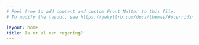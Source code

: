 ```yaml
---
# Feel free to add content and custom Front Matter to this file.
# To modify the layout, see https://jekyllrb.com/docs/themes/#overriding-theme-defaults

layout: home
title: Is er al een regering?
---
```


<div id="counter"></div>

<script>
function dcountup(startingdate, baseunit){
  this.currentTime=new Date()
  this.startingdate=new Date(startingdate)
  this.timesup=false
  this.baseunit=baseunit
  this.start()
}

dcountup.prototype.oncountup=function(){} //default action for "oncountup"

dcountup.prototype.start=function(){
  var thisobj=this
  this.currentTime.setSeconds(this.currentTime.getSeconds()+1)
  var timediff=(this.currentTime-this.startingdate)/1000 //difference btw target date and current date, in seconds
  var oneMinute=60 //minute unit in seconds
  var oneHour=60*60 //hour unit in seconds
  var oneDay=60*60*24 //day unit in seconds
  var dayfield=Math.floor(timediff/oneDay)
  var hourfield=Math.floor((timediff-dayfield*oneDay)/oneHour)
  var minutefield=Math.floor((timediff-dayfield*oneDay-hourfield*oneHour)/oneMinute)
  var secondfield=Math.floor((timediff-dayfield*oneDay-hourfield*oneHour-minutefield*oneMinute))
  if (this.baseunit=="hours"){
     //if base unit is hours, set "hourfield" to be topmost level
    hourfield=dayfield*24+hourfield
    dayfield="n/a"
  }
  else if (this.baseunit=="minutes"){ //if base unit is minutes, set "minutefield" to be topmost level
    minutefield=dayfield*24*60+hourfield*60+minutefield
    dayfield=hourfield="n/a"
  }
  else if (this.baseunit=="seconds"){ //if base unit is seconds, set "secondfield" to be topmost level
    var secondfield=timediff
    dayfield=hourfield=minutefield="n/a"
  }
  var result={days: dayfield, hours:hourfield, minutes:minutefield, seconds:secondfield}
  this.oncountup(result)
  setTimeout(function(){thisobj.start()}, 1000) //update results every second
}

var government = new dcountup("July 7, 2023 19:50:00", "days")
government.oncountup = function(result){
  var mycountainer=document.getElementById("counter")
  mycountainer.innerHTML="<span>Al " + result['days'] + " dagen " + result['hours'] + " uren " + result['minutes'] + " minuten en " + result['seconds'] + " seconden sinds Rutte IV is gevallen.</span>"
}
</script>
